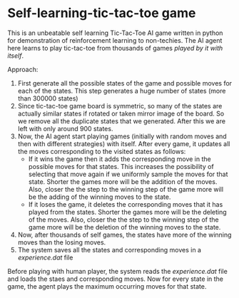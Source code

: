 # Self-learning-tic-tac-toe game
This is an unbeatable self learning Tic-Tac-Toe AI game written in python for demonstration of reinforcement learning to non-techies. The AI agent here learns to play tic-tac-toe from thousands of games *played by it with itself*.

Approach:

1. First generate all the possible states of the game and possible moves for each of the states. This step generates a huge number of states (more than 300000 states)
2. Since tic-tac-toe game board is symmetric, so many of the states are actually similar states if rotated or taken mirror image of the board. So we remove all the duplicate states that we generated. After this we are left with only around 900 states.
3. Now, the AI agent start playing games (initially with random moves and then with different strategies) with itself. After every game, it updates all the moves corresponding to the visited states as follows:
    * If it wins the game then it adds the corresponding move in the possible moves for that states. This increases the possibility of selecting that move again if we uniformly sample the moves for that state. Shorter the games more will be the addition of the moves. Also, closer the the step to the winning step of the game more will be the adding of the winning moves to the state.
    * If it loses the game, it deletes the corresponding moves that it has played from the states. Shorter the games more will be the deleting of the moves. Also, closer the the step to the winning step of the game more will be the deletion of the winning moves to the state.
4. Now, after thousands of self games, the states have more of the winning moves than the losing moves.
5. The system saves all the states and corresponding moves in a *experience.dat* file

Before playing with human player, the system reads the *experience.dat* file and loads the staes and corresponding moves. Now for every state in the game, the agent plays the maximum occurring moves for that state.
